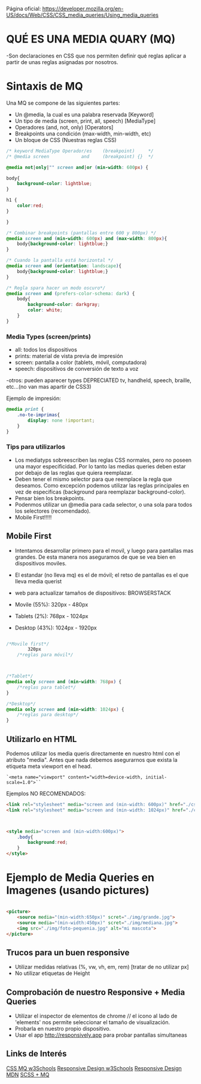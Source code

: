 Página oficial: https://developer.mozilla.org/en-US/docs/Web/CSS/CSS_media_queries/Using_media_queries

# QUÉ ES UNA MEDIA QUARY (MQ)
-Son declaraciones en CSS que nos permiten definir qué reglas aplicar a partir de unas reglas asignadas por nosotros.

# Sintaxis de MQ
Una MQ se compone de las siguientes partes:
- Un @media, la cual es una palabra reservada [Keyword]
- Un tipo de media (screen, print, all, speech) [MediaType]
- Operadores (and, not, only) [Operators]
- Breakpoints una condición (max-width, min-width, etc)
- Un bloque de CSS (Nuestras reglas CSS)


```CSS
/* keyword MediaType Operador/es    (breakpoint)     */
/* @media screen            and     (breakpoint) {}  */

@media not|only|"" screen and|or (min-width: 600px) {

body{
    background-color: lightblue;
}

h1 {
    color:red;
}

}

/* Combinar breakpoints (pantallas entre 600 y 800px) */
@media screen and (min-width: 600px) and (max-width: 800px){
    body{background-color: lightblue;}
}

/* Cuando la pantalla está horizontal */
@media screen and (orientation: landscape){
    body{background-color: lightblue;}
}

/* Regla spara hacer un modo oscuro*/
@media screen and (prefers-color-schema: dark) {
    body{
        background-color: darkgray;
        color: white;
    }
}

```

### Media Types (screen/prints)

- all: todos los dispositivos
- prints: material de vista previa de impresión
- screen: pantalla a color (tablets, móvil, computadora)
- speech: dispositivos de conversión de texto a voz

-otros: pueden aparecer types DEPRECIATED tv, handheld, speech, braille, etc...(no van mas apartir de CSS3)

Ejemplo de impresión:
```CSS
@media print {
    .no-te-imprimas{
        display: none !important;
    }
}

```

### Tips para utilizarlos
- Los mediatyps sobreescriben las reglas CSS normales, pero no poseen una mayor especificidad. Por lo tanto las medias queries deben estar por debajo de las reglas que quiera reemplazar.
- Deben tener el mismo selector para que reemplace la regla que deseamos. Como excepción podemos utilizar las reglas principales en vez de especificas (background para reemplazar background-color).
- Pensar bien los breakpoints.
- Podenmos utilizar un @media para cada selector, o una sola para todos los selectores (recomendado).
- Mobile First!!!!!

## Mobile First
- Intentamos desarrollar primero para el movil, y luego para pantallas mas grandes. De esta manera nos aseguramos de que se vea bien en dispositivos moviles.
- El estandar (no lleva mq) es el de móvil; el retso de pantallas es el que lleva media querist
-  web para actualizar tamaños de dispositivos: BROWSERSTACK

- Movile (55%): 320px - 480px
- Tablets (2%): 768px - 1024px
- Desktop (43%): 1024px - 1920px

```CSS

/*Movile first*/
        320px
    /*reglas para móvil*/



/*Tablet*/
@media only screen and (min-width: 768px) {
    /*reglas para tablet*/
}

/*Desktop*/
@media only screen and (min-width: 1024px) {
    /*reglas para desktop*/
}

```

## Utilizarlo en HTML

Podemos utilizar los media queris directamente en nuestro html con el atributo "media".
Antes que nada debemos asegurarnos que exista la etiqueta meta viewport en el head.

    `<meta name="viewport" content="width=device-width, initial-scale=1.0">``

Ejemplos NO RECOMENDADOS:
```html
<link rel="stylesheet" media="screen and (min-width: 600px)" href="./css/estilos-tablet.css">
<link rel="stylesheet" media="screen and (min-width: 1024px)" href="./css/estilos-tablet.css">



<style media="screen and (min-width:600px)">
    .body{
        background:red;
    }
</style>
```

# Ejemplo de Media Queries en Imagenes (usando pictures)

```html

<picture>
    <source media="(min-width:650px)" scret="./img/grande.jpg">
    <source media="(min-width:450px)" scret="./img/mediana.jpg">
    <img src="./img/foto-pequenia.jpg" alt="mi mascota">
</picture>

```

## Trucos para un buen responsive

- Utilizar medidas relativas (%, vw, vh, em, rem) [tratar de no utilizar px]
- No utilizar etiquetas de Height

## Comprobación de nuestro Responsive + Media Queries

- Utilizar el inspector de elementos de chrome // el icono al lado de 'elements' nos permite seleccionar el tamaño de visualización.
- Probarla en nuestro propio dispositivo.
- Usar el app http://responsively.app para probar pantallas simultaneas


## Links de Interés

[CSS MQ w3Schools](https://www.w3schools.com/css/css3_mediaqueries.asp)
[Responsive Design w3Schools](https://www.w3schools.com/css/css_rwd_mediaqueries.asp)
[Responsive Design MDN](https://developer.mozilla.org/en-US/docs/Learn/CSS/CSS_layout/Media_queries)
[SCSS + MQ](https://www.freecodecamp.org/news/learn-css-media-queries-by-building-projects/)